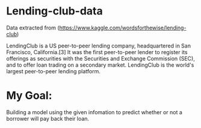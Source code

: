 # Lending-club-data
Data extracted from (https://www.kaggle.com/wordsforthewise/lending-club)

LendingClub is a US peer-to-peer lending company, headquartered in San Francisco, California.[3] It was the first peer-to-peer lender to register its offerings as securities with the Securities and Exchange Commission (SEC), and to offer loan trading on a secondary market. LendingClub is the world's largest peer-to-peer lending platform.
# My Goal:
Building a model using the given infomation to predict whether or not a borrower will pay back their loan.
